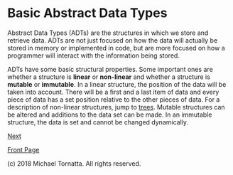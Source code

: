 # Basic Abstract Data Types

Abstract Data Types (ADTs) are the structures in which we store and retrieve data. ADTs are not just focused on how the data will actually be stored in memory or implemented in code, but are more focused on how a programmer will interact with the information being stored.

ADTs have some basic structural properties. Some important ones are whether a structure is **linear** or **non-linear** and whether a structure is **mutable** or **immutable**. In a linear structure, the position of the data will be taken into account. There will be a first and a last item of data and every piece of data has a set position relative to the other pieces of data. For a description of non-linear structures, jump to [trees](trees_overview.md). Mutable structures can be altered and additions to the data set can be made. In an immutable structure, the data is set and cannot be changed dynamically.

[Next](list.md)

[Front Page](README.md)

(c) 2018 Michael Tornatta. All rights reserved.
